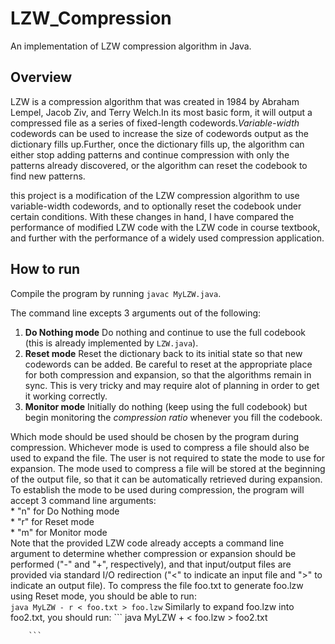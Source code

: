 # LZW_Compression
An implementation of LZW compression algorithm in Java.

## Overview 

LZW is a compression algorithm that was created in 1984 by Abraham Lempel, Jacob Ziv, and Terry Welch.In its most basic form, it will output a compressed file as a series of fixed-length codewords.*Variable-width* codewords can be used to increase the size of codewords output as the dictionary fills up.Further, once the dictionary fills up, the algorithm can either stop adding patterns and continue compression with only the patterns already discovered, or the algorithm can reset the codebook to find new patterns.

this project is a modification of the LZW compression algorithm to use variable-width codewords, and to optionally reset the codebook under certain conditions. 
With these changes in hand, I have compared the performance of modified LZW code with the LZW code in course textbook, and further with the performance of a widely used compression application.

## How to run
Compile the program by running `javac MyLZW.java`.  

The command line excepts 3 arguments out of the following:  

1. **Do Nothing mode** Do nothing and continue to use the full codebook (this is already implemented by `LZW.java`).  
2. **Reset mode** Reset the dictionary back to its initial state so that new codewords can be added. Be careful to reset at the appropriate place for both compression and expansion, so that the algorithms remain in sync. This is very tricky and may require alot of planning in order to get it working correctly. 
3. **Monitor mode** Initially do nothing (keep using the full codebook) but begin monitoring the *compression ratio* whenever you fill the codebook.   

Which mode should be used should be chosen by the program during compression. Whichever mode is used to compress a file should also be used to expand the file. The user is not required to state the mode to use for expansion. The mode used to compress a file will be stored at the beginning of the output file, so that it can be automatically retrieved during expansion. To establish the mode to be used during compression, the program will accept 3 command line arguments:  
		* "n" for Do Nothing mode  
		* "r" for Reset mode  
		* "m" for Monitor mode  
Note that the provided LZW code already accepts a command line argument to determine whether compression or expansion should be performed ("-" and "+", respectively), and that input/output files are provided via standard I/O redirection ("&lt;" to indicate an input file and "&gt;" to indicate an output file). 
To compress the file foo.txt to generate foo.lzw using Reset mode, you should be able to run:  
		```
		java MyLZW - r < foo.txt > foo.lzw
		```
		Similarly to expand foo.lzw into foo2.txt, you should run:
		```
		java MyLZW + < foo.lzw > foo2.txt

		```


